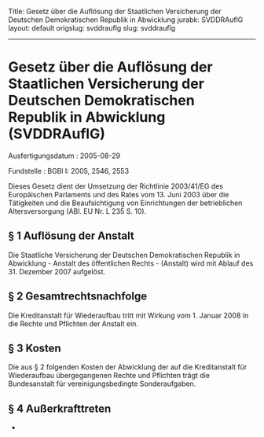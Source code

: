 Title: Gesetz über die Auflösung der Staatlichen Versicherung der Deutschen Demokratischen
  Republik in Abwicklung
jurabk: SVDDRAuflG
layout: default
origslug: svddrauflg
slug: svddrauflg

---

# Gesetz über die Auflösung der Staatlichen Versicherung der Deutschen Demokratischen Republik in Abwicklung (SVDDRAuflG)

Ausfertigungsdatum
:   2005-08-29

Fundstelle
:   BGBl I: 2005, 2546, 2553

Dieses Gesetz dient der Umsetzung der Richtlinie 2003/41/EG des
Europäischen Parlaments und des Rates vom 13. Juni 2003 über die
Tätigkeiten und die Beaufsichtigung von Einrichtungen der
betrieblichen Altersversorgung (ABl. EU Nr. L 235 S. 10).


## § 1 Auflösung der Anstalt

Die Staatliche Versicherung der Deutschen Demokratischen Republik in
Abwicklung - Anstalt des öffentlichen Rechts - (Anstalt) wird mit
Ablauf des 31. Dezember 2007 aufgelöst.


## § 2 Gesamtrechtsnachfolge

Die Kreditanstalt für Wiederaufbau tritt mit Wirkung vom 1. Januar
2008 in die Rechte und Pflichten der Anstalt ein.


## § 3 Kosten

Die aus § 2 folgenden Kosten der Abwicklung der auf die Kreditanstalt
für Wiederaufbau übergegangenen Rechte und Pflichten trägt die
Bundesanstalt für vereinigungsbedingte Sonderaufgaben.


## § 4 Außerkrafttreten

-

